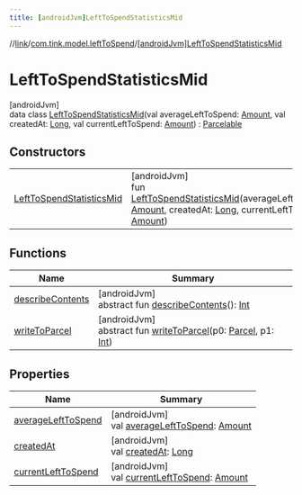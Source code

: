 ```yaml
---
title: [androidJvm]LeftToSpendStatisticsMid
---
```

//[link](../../../index.html)/[com.tink.model.leftToSpend](../index.html)/[[androidJvm]LeftToSpendStatisticsMid](index.html)



# LeftToSpendStatisticsMid



[androidJvm]\
data class [LeftToSpendStatisticsMid](index.html)(val averageLeftToSpend: [Amount](../../com.tink.model.misc/[android-jvm]-amount/index.html), val createdAt: [Long](https://kotlinlang.org/api/latest/jvm/stdlib/kotlin/-long/index.html), val currentLeftToSpend: [Amount](../../com.tink.model.misc/[android-jvm]-amount/index.html)) : [Parcelable](https://developer.android.com/reference/kotlin/android/os/Parcelable.html)



## Constructors


| | |
|---|---|
| [LeftToSpendStatisticsMid](-left-to-spend-statistics-mid.html) | [androidJvm]<br>fun [LeftToSpendStatisticsMid](-left-to-spend-statistics-mid.html)(averageLeftToSpend: [Amount](../../com.tink.model.misc/[android-jvm]-amount/index.html), createdAt: [Long](https://kotlinlang.org/api/latest/jvm/stdlib/kotlin/-long/index.html), currentLeftToSpend: [Amount](../../com.tink.model.misc/[android-jvm]-amount/index.html)) |


## Functions


| Name | Summary |
|---|---|
| [describeContents](../../com.tink.service.provider/[android-jvm]-provider-filter/index.html#-1578325224%2FFunctions%2F-812656150) | [androidJvm]<br>abstract fun [describeContents](../../com.tink.service.provider/[android-jvm]-provider-filter/index.html#-1578325224%2FFunctions%2F-812656150)(): [Int](https://kotlinlang.org/api/latest/jvm/stdlib/kotlin/-int/index.html) |
| [writeToParcel](../../com.tink.service.provider/[android-jvm]-provider-filter/index.html#-1754457655%2FFunctions%2F-812656150) | [androidJvm]<br>abstract fun [writeToParcel](../../com.tink.service.provider/[android-jvm]-provider-filter/index.html#-1754457655%2FFunctions%2F-812656150)(p0: [Parcel](https://developer.android.com/reference/kotlin/android/os/Parcel.html), p1: [Int](https://kotlinlang.org/api/latest/jvm/stdlib/kotlin/-int/index.html)) |


## Properties


| Name | Summary |
|---|---|
| [averageLeftToSpend](average-left-to-spend.html) | [androidJvm]<br>val [averageLeftToSpend](average-left-to-spend.html): [Amount](../../com.tink.model.misc/[android-jvm]-amount/index.html) |
| [createdAt](created-at.html) | [androidJvm]<br>val [createdAt](created-at.html): [Long](https://kotlinlang.org/api/latest/jvm/stdlib/kotlin/-long/index.html) |
| [currentLeftToSpend](current-left-to-spend.html) | [androidJvm]<br>val [currentLeftToSpend](current-left-to-spend.html): [Amount](../../com.tink.model.misc/[android-jvm]-amount/index.html) |

